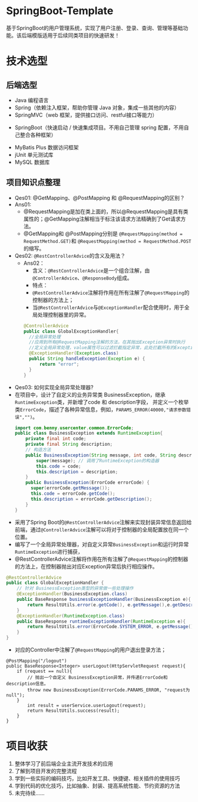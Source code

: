 # SpringBoot-Template
基于SpringBoot的用户管理系统，实现了用户注册、登录、查询、管理等基础功能。该后端模版适用于后续同类项目的快速研发！
# 技术选型
## 后端选型
* Java 编程语言
* Spring（依赖注入框架，帮助你管理 Java 对象，集成一些其他的内容）
* SpringMVC（web 框架，提供接口访问、restful接口等能力） 
+ SpringBoot（快速启动 / 快速集成项目。不用自己管理 spring 配置，不用自己整合各种框架）
* MyBatis Plus 数据访问框架
* jUnit 单元测试库
* MySQL 数据库

## 项目知识点整理
* Qes01: @GetMapping、@PostMapping 和 @RequestMapping的区别？
* Ans01: 
  * @RequestMapping是加在类上面的，所以@RequestMapping是具有类属性的；@GetMapping注解相当于标注该请求方法精确到了Get请求方法。
  * @GetMapping和 @PostMapping分别是 `@RequestMapping(method = RequestMethod.GET)`和 `@RequestMapping(method = RequestMethod.POST`的缩写。
* Qes02: `@RestControllerAdvice`的含义及用法？
  * Ans02：
    * 含义：`@RestControllerAdvice`是一个组合注解，由`@ControllerAdvice`、`@ResponseBody`组成。
    * 特点：
    * `@RestControllerAdvice`注解将作用在所有注解了`@RequestMapping`的控制器的方法上；
    * 当`@RestControllerAdvice`与`@ExceptionHandler`配合使用时，用于全局处理控制器里的异常。
    ```java
    @ControllerAdvice  
    public class GlobalExceptionHandler{
      //全局异常处理
      //应用到所有@RequestMapping注解的方法，在其抛出Exception异常时执行  
      //定义全局异常处理，value属性可以过滤拦截指定异常，此处拦截所有的Exception。
      @ExceptionHandler(Exception.class)
      public String handleException(Exception e) {    
          return "error";
      }  
    }
    ```
* Qes03: 如何实现全局异常处理器?
* 在项目中，设计了自定义的业务异常类 BusinessException，继承`RuntimeException`类，并新增了code 和 description字段， 并定义一个枚举类`ErrorCode`，描述了各种异常信息，例如，`PARAMS_ERROR(40000,"请求参数错误","")`。
  ```java
  import com.benny.usercenter.common.ErrorCode;
  public class BusinessException extends RuntimeException{
      private final int code;
      private final String description;
      // 构造方法
      public BusinessException(String message, int code, String description) {
          super(message); // 调用了RuntimeException的构造器
          this.code = code;
          this.description = description;
      }
      public BusinessException(ErrorCode errorCode) {
        super(errorCode.getMessage());
        this.code = errorCode.getCode();
        this.description = errorCode.getDescription();
      }
  }
  ```
* 采用了Spring Boot的`@RestControllerAdvice`注解来实现封装异常信息返回给前端，通过`@ControllerAdvice`注解可以将对于控制器的全局配置放在同一个位置。
* 编写了一个全局异常处理器，对自定义异常`BusinessException`和运行时异常`RuntimeException`进行捕获，
* @RestControllerAdvice注解将作用在所有注解了`@RequestMapping`的控制器的方法上，在控制器抛出对应Exception异常后执行相应操作。
```java
@RestControllerAdvice
public class GlobalExceptionHandler {
    // 针对 BusinessException类型的异常做一些处理操作
    @ExceptionHandler(BusinessException.class)
    public BaseResponse businessExceptionHandler(BusinessException e){
        return ResultUtils.error(e.getCode(), e.getMessage(),e.getDescription());
    }
    @ExceptionHandler(RuntimeException.class)
    public BaseResponse runtimeExceptionHandler(RuntimeException e){
        return ResultUtils.error(ErrorCode.SYSTEM_ERROR, e.getMessage(),"");
    }
}
```
* 对应的Controller中注解了`@RequestMapping`的用户退出登录方法；
```
@PostMapping("/logout")
public BaseResponse<Integer> userLogout(HttpServletRequest request){
    if (request == null){
        // 抛出一个自定义 BusinessException异常，并传递ErrorCode和description信息。
        throw new BusinessException(ErrorCode.PARAMS_ERROR, "request为null");
    }
        int result = userService.userLogout(request);
        return ResultUtils.success(result);
    }
}
```

# 项目收获
1. 整体学习了前后端企业主流开发技术的应用
2. 了解到项目开发的完整流程
3. 学到一些实际的编码技巧，比如开发工具、快捷键、相关插件的使用技巧
4. 学到代码的优化技巧，比如抽象、封装、提高系统性能、节约资源的方法
5. 未完待续......
